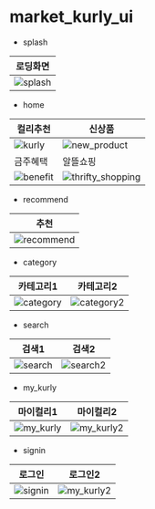 # market_kurly_ui

- splash

|로딩화면|
|------|
|![splash](./readme/splash.png)|

- home

|컬리추천|신상품|
|------|---|
|![kurly](./readme/home_kurly.png)|![new_product](./readme/home_new_product.png)|
|금주혜택|알뜰쇼핑|
|![benefit](./readme/home_benefit.png)|![thrifty_shopping](./readme/home_thrifty_shopping.png)|

- recommend

|추천|
|------|
|![recommend](./readme/recommend.png)|

- category

|카테고리1|카테고리2|
|------|------|
|![category](./readme/category1.png)|![category2](./readme/category2.png)|

- search

|검색1|검색2|
|------|------|
|![search](./readme/search1.png)|![search2](./readme/search2.png)|

- my_kurly

|마이컬리1|마이컬리2|
|------|------|
|![my_kurly](./readme/my_kurly1.png)|![my_kurly2](./readme/my_kurly2.png)|

- signin

|로그인|로그인2|
|------|------|
|![signin](./readme/signin1.png)|![my_kurly2](./readme/signin2.png)|